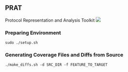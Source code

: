 ## PRAT

Protocol Representation and Analysis Toolkit
![](https://github.com/RiS3-Lab/PRAT/blob/master/.github/workflows/dockerimage.yml/badge.svg)

### Preparing Environment
`sudo ./setup.sh`

### Generating Coverage Files and Diffs from Source
`./make_diffs.sh -d SRC_DIR -f FEATURE_TO_TARGET`

